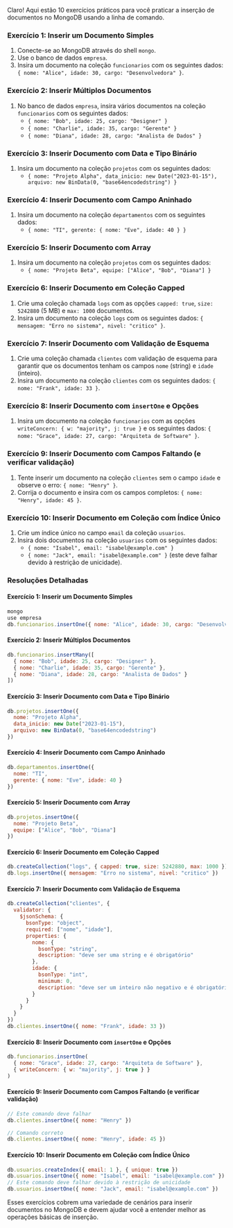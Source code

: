 Claro! Aqui estão 10 exercícios práticos para você praticar a inserção de documentos no MongoDB usando a linha de comando.

### Exercício 1: Inserir um Documento Simples
1. Conecte-se ao MongoDB através do shell `mongo`.
2. Use o banco de dados `empresa`.
3. Insira um documento na coleção `funcionarios` com os seguintes dados: `{ nome: "Alice", idade: 30, cargo: "Desenvolvedora" }`.

### Exercício 2: Inserir Múltiplos Documentos
1. No banco de dados `empresa`, insira vários documentos na coleção `funcionarios` com os seguintes dados:
   - `{ nome: "Bob", idade: 25, cargo: "Designer" }`
   - `{ nome: "Charlie", idade: 35, cargo: "Gerente" }`
   - `{ nome: "Diana", idade: 28, cargo: "Analista de Dados" }`

### Exercício 3: Inserir Documento com Data e Tipo Binário
1. Insira um documento na coleção `projetos` com os seguintes dados:
   - `{ nome: "Projeto Alpha", data_inicio: new Date("2023-01-15"), arquivo: new BinData(0, "base64encodedstring") }`

### Exercício 4: Inserir Documento com Campo Aninhado
1. Insira um documento na coleção `departamentos` com os seguintes dados:
   - `{ nome: "TI", gerente: { nome: "Eve", idade: 40 } }`

### Exercício 5: Inserir Documento com Array
1. Insira um documento na coleção `projetos` com os seguintes dados:
   - `{ nome: "Projeto Beta", equipe: ["Alice", "Bob", "Diana"] }`

### Exercício 6: Inserir Documento em Coleção Capped
1. Crie uma coleção chamada `logs` com as opções `capped: true`, `size: 5242880` (5 MB) e `max: 1000` documentos.
2. Insira um documento na coleção `logs` com os seguintes dados: `{ mensagem: "Erro no sistema", nivel: "critico" }`.

### Exercício 7: Inserir Documento com Validação de Esquema
1. Crie uma coleção chamada `clientes` com validação de esquema para garantir que os documentos tenham os campos `nome` (string) e `idade` (inteiro).
2. Insira um documento na coleção `clientes` com os seguintes dados: `{ nome: "Frank", idade: 33 }`.

### Exercício 8: Inserir Documento com `insertOne` e Opções
1. Insira um documento na coleção `funcionarios` com as opções `writeConcern: { w: "majority", j: true }` e os seguintes dados: `{ nome: "Grace", idade: 27, cargo: "Arquiteta de Software" }`.

### Exercício 9: Inserir Documento com Campos Faltando (e verificar validação)
1. Tente inserir um documento na coleção `clientes` sem o campo `idade` e observe o erro: `{ nome: "Henry" }`.
2. Corrija o documento e insira com os campos completos: `{ nome: "Henry", idade: 45 }`.

### Exercício 10: Inserir Documento em Coleção com Índice Único
1. Crie um índice único no campo `email` da coleção `usuarios`.
2. Insira dois documentos na coleção `usuarios` com os seguintes dados:
   - `{ nome: "Isabel", email: "isabel@example.com" }`
   - `{ nome: "Jack", email: "isabel@example.com" }` (este deve falhar devido à restrição de unicidade).

### Resoluções Detalhadas

#### Exercício 1: Inserir um Documento Simples
```javascript
mongo
use empresa
db.funcionarios.insertOne({ nome: "Alice", idade: 30, cargo: "Desenvolvedora" })
```

#### Exercício 2: Inserir Múltiplos Documentos
```javascript
db.funcionarios.insertMany([
  { nome: "Bob", idade: 25, cargo: "Designer" },
  { nome: "Charlie", idade: 35, cargo: "Gerente" },
  { nome: "Diana", idade: 28, cargo: "Analista de Dados" }
])
```

#### Exercício 3: Inserir Documento com Data e Tipo Binário
```javascript
db.projetos.insertOne({
  nome: "Projeto Alpha",
  data_inicio: new Date("2023-01-15"),
  arquivo: new BinData(0, "base64encodedstring")
})
```

#### Exercício 4: Inserir Documento com Campo Aninhado
```javascript
db.departamentos.insertOne({
  nome: "TI",
  gerente: { nome: "Eve", idade: 40 }
})
```

#### Exercício 5: Inserir Documento com Array
```javascript
db.projetos.insertOne({
  nome: "Projeto Beta",
  equipe: ["Alice", "Bob", "Diana"]
})
```

#### Exercício 6: Inserir Documento em Coleção Capped
```javascript
db.createCollection("logs", { capped: true, size: 5242880, max: 1000 })
db.logs.insertOne({ mensagem: "Erro no sistema", nivel: "critico" })
```

#### Exercício 7: Inserir Documento com Validação de Esquema
```javascript
db.createCollection("clientes", {
  validator: {
    $jsonSchema: {
      bsonType: "object",
      required: ["nome", "idade"],
      properties: {
        nome: {
          bsonType: "string",
          description: "deve ser uma string e é obrigatório"
        },
        idade: {
          bsonType: "int",
          minimum: 0,
          description: "deve ser um inteiro não negativo e é obrigatório"
        }
      }
    }
  }
})
db.clientes.insertOne({ nome: "Frank", idade: 33 })
```

#### Exercício 8: Inserir Documento com `insertOne` e Opções
```javascript
db.funcionarios.insertOne(
  { nome: "Grace", idade: 27, cargo: "Arquiteta de Software" },
  { writeConcern: { w: "majority", j: true } }
)
```

#### Exercício 9: Inserir Documento com Campos Faltando (e verificar validação)
```javascript
// Este comando deve falhar
db.clientes.insertOne({ nome: "Henry" })

// Comando correto
db.clientes.insertOne({ nome: "Henry", idade: 45 })
```

#### Exercício 10: Inserir Documento em Coleção com Índice Único
```javascript
db.usuarios.createIndex({ email: 1 }, { unique: true })
db.usuarios.insertOne({ nome: "Isabel", email: "isabel@example.com" })
// Este comando deve falhar devido à restrição de unicidade
db.usuarios.insertOne({ nome: "Jack", email: "isabel@example.com" })
```

Esses exercícios cobrem uma variedade de cenários para inserir documentos no MongoDB e devem ajudar você a entender melhor as operações básicas de inserção.